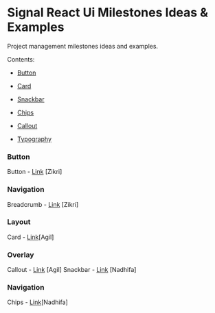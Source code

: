 
  

# Signal React Ui Milestones Ideas & Examples

  

  

Project management milestones ideas and examples.

  

  

Contents:

  

* [Button](#Button)
  

* [Card](#Card)

* [Snackbar](#Overlay)

* [Chips](#Navigation)

* [Callout](#Overlay)

* [Typography](#Typography)

  

  

### Button
Button - [Link](https://gitlab.com/rndDesto/signal-react-ui-intern/-/milestones/1) [Zikri]

### Navigation
Breadcrumb - [Link](https://gitlab.com/rndDesto/signal-react-ui-intern/-/milestones/1) [Zikri]

  
### Layout
Card - [Link](https://gitlab.com/rndDesto/signal-react-ui-intern/-/milestones/5)[Agil]


### Overlay
Callout - [Link](https://gitlab.com/rndDesto/signal-react-ui-intern/-/milestones/4)  [Agil]
Snackbar - [Link](https://gitlab.com/rndDesto/signal-react-ui-intern/-/milestones/6) [Nadhifa]

### Navigation
Chips - [Link](https://gitlab.com/rndDesto/signal-react-ui-intern/-/milestones/3)[Nadhifa]
